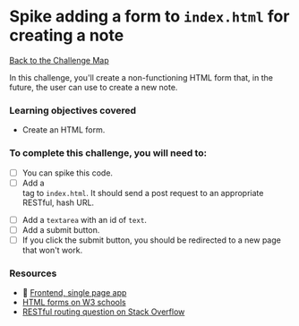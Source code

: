 # Spike adding a form to `index.html` for creating a note

[Back to the Challenge Map](00_challenge_track.md)

In this challenge, you'll create a non-functioning HTML form that, in the future, the user can use to create a new note.

### Learning objectives covered

- Create an HTML form.

### To complete this challenge, you will need to:

- [ ] You can spike this code.
- [ ] Add a <form> tag to `index.html`. It should send a post request to an appropriate RESTful, hash URL.
- [ ] Add a `textarea` with an id of `text`.
- [ ] Add a submit button.
- [ ] If you click the submit button, you should be redirected to a new page that won't work.

### Resources

- :pill: [Frontend, single page app](https://github.com/makersacademy/course/blob/master/pills/frontend_single_page_app.md)
- [HTML forms on W3 schools](http://www.w3schools.com/html/html_forms.asp)
- [RESTful routing question on Stack Overflow](http://stackoverflow.com/questions/2441962/what-is-restful-routing)
